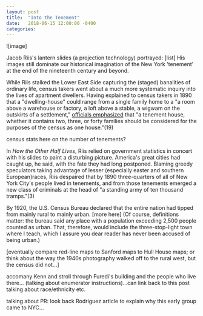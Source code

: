 ```yaml
---
layout: post
title:  "Into the Tenement"
date:   2018-06-15 12:00:00 -0400
categories:
---
```


![image]

Jacob Riis's lantern slides (a projection technology) portrayed: [list] His images still dominate our historical imagination of the New York 'tenement' at the end of the nineteenth century and beyond.

While Riis stalked the Lower East Side capturing the (staged) banalities of ordinary life, census takers went about a much more systematic inquiry into the lives of apartment dwellers. Having explained to census takers in 1890 that a "dwelling-house" could range from a single family home to a "a room above a warehouse or factory, a loft above a stable, a wigwam on the outskirts of a settlement," [officials emphasized](https://www.census.gov/content/dam/Census/programs-surveys/decennial/technical-documentation/questionnaires/1890instructions.pdf) that "a tenement house, whether it contains two, three, or forty families should be considered for the purposes of the census as one house."(19)

census stats here on the number of tenements?

In *How the Other Half Lives*, Riis relied on government statistics in concert with his slides to paint a disturbing picture. America's great cities had caught up, he said, with the fate they had long postponed. Blaming greedy speculators taking advantage of lesser (especially easter and southern European)races, Riis despaired that by 1890 three-quarters of all of New York City's people lived in tenements, and from those tenements emerged a new class of criminals at the head of "a standing army of ten thousand tramps."(3)

By 1920, the U.S. Census Bureau declared that the entire nation had tipped from mainly rural to mainly urban. [more here] (Of course, definitions matter: the bureau said any place with a population exceeding 2,500 people counted as urban. That, therefore, would include the three-stop-light town where I teach, which I assure you dear reader has never been accused of being urban.)



[eventually compare red-line maps to Sanford maps to Hull House maps; or think about the way the 1940s photography walked off to the rural west, but the census did not...]

accomany Kenn and stroll through Furedi's building and the people who live there... (talking about enumerator instructions)...can link back to this post talking about race/ethnicity etc.

talking about PR: look back Rodriguez article to explain why this early group came to NYC...
